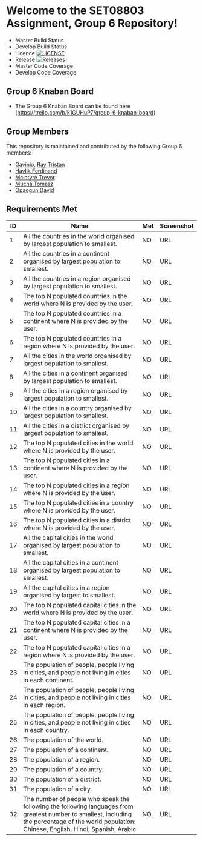 # Welcome to the SET08803 Assignment, Group 6 Repository!

- Master Build Status
- Develop Build Status
- Licence [![LICENSE](https://img.shields.io/github/license/xx00a/Group6.svg?style=flat-square)](https://github.com/xx00a/Group6/blob/master/LICENSE)
- Release [![Releases](https://img.shields.io/github/release/xx00a/Group6/all.svg?style=flat-square)](https://github.com/xx00a/Group6/releases)
- Master Code Coverage
- Develop Code Coverage

## Group 6 Knaban Board
- The Group 6 Knaban Board can be found here (https://trello.com/b/k1GUHuP7/group-6-knaban-board)

## Group Members
This repository is maintained and contributed by the following Group 6 members:

* [Gavinio, Ray Tristan](https://www.github.com/40522829)
* [Havlik Ferdinand](https://www.github.com/)
* [Mclntyre Trevor](https://www.github.com/xx00a)
* [Mucha Tomasz](https://www.github.com/TomaszMuchaDev)
* [Opaogun David](https://www.github.com/avison9)

## Requirements Met

| ID    | Name | Met  | Screenshot |
|-------|------|------|------------|
| 1 |  All the countries in the world organised by largest population to smallest. | NO | URL |
| 2 |  All the countries in a continent organised by largest population to smallest. | NO | URL |
| 3 |  All the countries in a region organised by largest population to smallest. | NO | URL |
| 4 |  The top N populated countries in the world where N is provided by the user. | NO | URL |
| 5 |  The top N populated countries in a continent where N is provided by the user. | NO | URL |
| 6 |  The top N populated countries in a region where N is provided by the user. | NO | URL |
| 7 |  All the cities in the world organised by largest population to smallest. | NO | URL |
| 8 |  All the cities in a continent organised by largest population to smallest. | NO | URL |
| 9 |  All the cities in a region organised by largest population to smallest. | NO | URL |
| 10 |  All the cities in a country organised by largest population to smallest. | NO | URL |
| 11 |  All the cities in a district organised by largest population to smallest. | NO | URL |
| 12 |  The top N populated cities in the world where N is provided by the user. | NO | URL |
| 13 |  The top N populated cities in a continent where N is provided by the user. | NO | URL |
| 14 |  The top N populated cities in a region where N is provided by the user. | NO | URL |
| 15 |  The top N populated cities in a country where N is provided by the user. | NO | URL |
| 16 |  The top N populated cities in a district where N is provided by the user. | NO | URL |
| 17 |  All the capital cities in the world organised by largest population to smallest. | NO | URL |
| 18 |  All the capital cities in a continent organised by largest population to smallest. | NO | URL |
| 19 |  All the capital cities in a region organised by largest to smallest. | NO | URL |
| 20 |  The top N populated capital cities in the world where N is provided by the user. | NO | URL |
| 21 |  The top N populated capital cities in a continent where N is provided by the user. | NO | URL |
| 22 |  The top N populated capital cities in a region where N is provided by the user. | NO | URL |
| 23 |  The population of people, people living in cities, and people not living in cities in each continent. | NO | URL |
| 24 |  The population of people, people living in cities, and people not living in cities in each region. | NO | URL |
| 25 |  The population of people, people living in cities, and people not living in cities in each country. | NO | URL |
| 26 |  The population of the world. | NO | URL |
| 27 |  The population of a continent. | NO | URL |
| 28 |  The population of a region. | NO | URL |
| 29 |  The population of a country. | NO | URL |
| 30 |  The population of a district. | NO | URL |
| 31 |  The population of a city. | NO | URL |
| 32 |  The number of people who speak the following the following languages from greatest number to smallest, including the percentage of the world population: Chinese, English, Hindi, Spanish, Arabic | NO | URL |